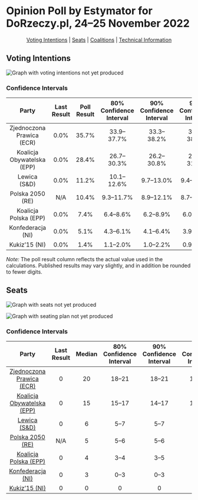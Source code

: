 # Opinion Poll by Estymator for DoRzeczy.pl, 24–25 November 2022

<p align="center"><a href="#voting-intentions">Voting Intentions</a> | <a href="#seats">Seats</a> | <a href="#coalitions">Coalitions</a> | <a href="#technical-information">Technical Information</a></p>

## Voting Intentions

![Graph with voting intentions not yet produced](2022-11-25-Estymator.png "Voting Intentions")

### Confidence Intervals

| Party | Last Result | Poll Result | 80% Confidence Interval | 90% Confidence Interval | 95% Confidence Interval | 99% Confidence Interval |
|:-----:|:-----------:|:-----------:|:-----------------------:|:-----------------------:|:-----------------------:|:-----------------------:|
| Zjednoczona Prawica (ECR) | 0.0% | 35.7% | 33.9–37.7% |33.3–38.2% |32.9–38.7% |32.0–39.6% |
| Koalicja Obywatelska (EPP) | 0.0% | 28.4% | 26.7–30.3% |26.2–30.8% |25.8–31.3% |25.0–32.2% |
| Lewica (S&D) | 0.0% | 11.2% | 10.1–12.6% |9.7–13.0% |9.4–13.3% |8.9–14.0% |
| Polska 2050 (RE) | N/A | 10.4% | 9.3–11.7% |8.9–12.1% |8.7–12.4% |8.2–13.0% |
| Koalicja Polska (EPP) | 0.0% | 7.4% | 6.4–8.6% |6.2–8.9% |6.0–9.2% |5.5–9.7% |
| Konfederacja (NI) | 0.0% | 5.1% | 4.3–6.1% |4.1–6.4% |3.9–6.6% |3.6–7.1% |
| Kukiz’15 (NI) | 0.0% | 1.4% | 1.1–2.0% |1.0–2.2% |0.9–2.4% |0.7–2.7% |

*Note:* The poll result column reflects the actual value used in the calculations. Published results may vary slightly, and in addition be rounded to fewer digits.

## Seats

![Graph with seats not yet produced](2022-11-25-Estymator-seats.png "Seats")

![Graph with seating plan not yet produced](2022-11-25-Estymator-seating-plan.png "Seating Plan")

### Confidence Intervals

| Party | Last Result | Median | 80% Confidence Interval | 90% Confidence Interval | 95% Confidence Interval | 99% Confidence Interval |
|:-----:|:-----------:|:------:|:-----------------------:|:-----------------------:|:-----------------------:|:-----------------------:|
| <a href="#zjednoczona-prawica-(ecr)">Zjednoczona Prawica (ECR)</a> | 0 | 20 | 18–21 |18–21 |18–22 |17–22 |
| <a href="#koalicja-obywatelska-(epp)">Koalicja Obywatelska (EPP)</a> | 0 | 15 | 15–17 |14–17 |14–17 |13–18 |
| <a href="#lewica-(s&d)">Lewica (S&D)</a> | 0 | 6 | 5–7 |5–7 |5–7 |5–8 |
| <a href="#polska-2050-(re)">Polska 2050 (RE)</a> | N/A | 5 | 5–6 |5–6 |4–6 |4–7 |
| <a href="#koalicja-polska-(epp)">Koalicja Polska (EPP)</a> | 0 | 4 | 3–4 |3–5 |3–5 |3–5 |
| <a href="#konfederacja-(ni)">Konfederacja (NI)</a> | 0 | 3 | 0–3 |0–3 |0–3 |0–3 |
| <a href="#kukiz’15-(ni)">Kukiz’15 (NI)</a> | 0 | 0 | 0 |0 |0 |0 |

